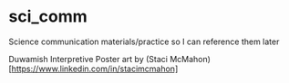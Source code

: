 # sci_comm
Science communication materials/practice so I can reference them later

Duwamish Interpretive Poster
art by (Staci McMahon)[https://www.linkedin.com/in/stacimcmahon]
